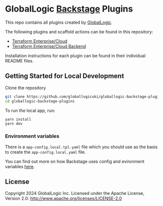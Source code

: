# GlobalLogic [Backstage](https://backstage.io) Plugins

This repo contains all plugins created by [GlobalLogic](https://www.globallogic.com/).

The following plugins and scaffold actions can be found in this repository:

- [Terraform Enterprise/Cloud](https://www.npmjs.com/package/@globallogicuki/backstage-plugin-terraform)
- [Terraform Enterprise/Cloud Backend](https://www.npmjs.com/package/@globallogicuki/backstage-plugin-terraform-backend)

Installation instructions for each plugin can be found in their individual README files.

## Getting Started for Local Development

Clone the repository

```sh
git clone https://github.com/globallogicuki/globallogic-backstage-plugins.git
cd globallogic-backstage-plugins
```

To run the local app, run:

```sh
yarn install
yarn dev
```

### Environment variables

There is a `app-config.local.tpl.yaml` file which you should use as the basis to create the `app-config.local.yaml` file.

You can find out more on how Backstage uses config and evironment variables [here](https://backstage.io/docs/conf/).

## License

Copyright 2024 GlobalLogic Inc. Licensed under the Apache License, Version 2.0: <http://www.apache.org/licenses/LICENSE-2.0>
